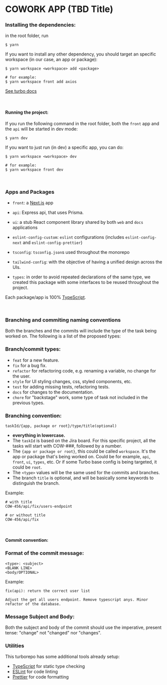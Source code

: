 # COWORK APP (TBD Title)

### Installing the dependencies:

in the root folder, run

```
$ yarn
```

If you want to install any other dependency, you should target an specific workspace (in our case, an app or package):
```
$ yarn workspace <workspace> add <package>

# for example:
$ yarn workspace front add axios

```
[See turbo docs](https://turbo.build/repo/docs/handbook/package-installation#addingremovingupgrading-packages)

&nbsp;


#### Running the project:

If you run the following command in the root folder, both the `front` app and the `api` will be started in dev mode:

```
$ yarn dev
```

If you want to just run (in dev) a specific app, you can do:
```
$ yarn workspace <workspace> dev

# for example:
$ yarn workspace front dev
```
&nbsp;

### Apps and Packages

- `front`: a [Next.js](https://nextjs.org/) app
- `api`: Express api, that uses Prisma.

- `ui`: a stub React component library shared by both `web` and `docs` applications
- `eslint-config-custom`: `eslint` configurations (includes `eslint-config-next` and `eslint-config-prettier`)
- `tsconfig`: `tsconfig.json`s used throughout the monorepo
- `tailwind-config`: with the objective of having a unified design across the UIs.
- `types`: in order to avoid repeated declarations of the same type, we created this package with some interfaces to be reused throughout the project.

Each package/app is 100% [TypeScript](https://www.typescriptlang.org/).

&nbsp;


### Branching and commiting naming conventions

Both the branches and the commits will include the type of the task being worked on. The following is a list of the proposed types:

### Branch/commit types:

- `feat` for a new feature.
- `fix` for a bug fix.
- `refactor` for refactoring code, e.g. renaming a variable, no change for the user.
- `style` for UI styling changes, css, styled components, etc.
- `test` for adding missing tests, refactoring tests.
- `docs` for changes to the documentation.
- `chore` for "backstage" work, some type of task not included in the previous types.

### Branching convention:

```
taskId/{app, package or root}/type/title(optional)
```
- **everything in lowercase.**
- The `taskId` is based on the Jira board. For this specific project, all the tasks will start with COW-###, followed by a number.
- The `{app or package or root}`, this could be called `workspace`. It's the app or package that's being worked on. Could be for example, `api`, `front`, `ui`, `types`, etc. Or if some Turbo base config is being targeted, it could be `root`.
- The `<type>` values will be the same used for the commits and branches. 
- The branch `title` is optional, and will be basically some keywords to distinguish the branch.

Example:
```
# with title
COW-456/api/fix/users-endpoint

# or without title
COW-456/api/fix
```
&nbsp;

#### Commit convention:

### Format of the commit message:

```
<type>: <subject>
<BLANK LINE>
<body/OPTIONAL>
```

Example:

```
fix(api): return the correct user list

Adjust the get all users endpoint. Remove typescript anys. Minor refactor of the database.
```

### Message Subject and Body:

Both the subject and body of the commit should use the imperative, present tense: "change" not "changed" nor "changes".
&nbsp;

### Utilities

This turborepo has some additional tools already setup:

- [TypeScript](https://www.typescriptlang.org/) for static type checking
- [ESLint](https://eslint.org/) for code linting
- [Prettier](https://prettier.io) for code formatting

